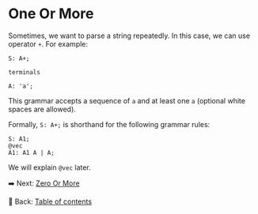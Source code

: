 # One Or More

Sometimes, we want to parse a string repeatedly.
In this case, we can use operator `+`.
For example:

```text
S: A+;

terminals

A: 'a';
```

This grammar accepts a sequence of `a` and at least one `a` (optional white spaces are allowed).

Formally, `S: A+;` is shorthand for the following grammar rules:

```text
S: A1;
@vec
A1: A1 A | A;
```

We will explain `@vec` later.

:arrow_right:  Next: [Zero Or More](./zero_or_more.md)

:blue_book: Back: [Table of contents](./../README.md)
